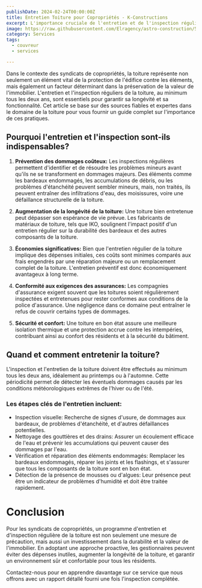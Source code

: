 ```yaml
---
publishDate: 2024-02-24T00:00:00Z
title: Entretien Toiture pour Copropriétés - K-Constructions
excerpt: L'importance cruciale de l'entretien et de l'inspection régulière de la toiture pour les syndicats de copropriétés au québec vous sera donné dans ce court article remplis d'information.
image: https://raw.githubusercontent.com/Elragency/astro-construction/556937624e35bb6d626773e48966c3f507cf0c41/src/assets/images/BLOG/entretien-toiture.webp
category: Services
tags:
  - couvreur
  - services

---
```


Dans le contexte des syndicats de copropriétés, la toiture représente non seulement un élément vital de la protection de l'édifice contre les éléments, mais également un facteur déterminant dans la préservation de la valeur de l'immobilier. L'entretien et l'inspection réguliers de la toiture, au minimum tous les deux ans, sont essentiels pour garantir sa longévité et sa fonctionnalité. Cet article se base sur des sources fiables et expertes dans le domaine de la toiture pour vous fournir un guide complet sur l'importance de ces pratiques.


## Pourquoi l'entretien et l'inspection sont-ils indispensables?

1. **Prévention des dommages coûteux:** Les inspections régulières permettent d'identifier et de résoudre les problèmes mineurs avant qu'ils ne se transforment en dommages majeurs. Des éléments comme les bardeaux endommagés, les accumulations de débris, ou les problèmes d'étanchéité peuvent sembler mineurs, mais, non traités, ils peuvent entraîner des infiltrations d'eau, des moisissures, voire une défaillance structurelle de la toiture.

1. **Augmentation de la longévité de la toiture:** Une toiture bien entretenue peut dépasser son espérance de vie prévue. Les fabricants de matériaux de toiture, tels que IKO, soulignent l'impact positif d'un entretien régulier sur la durabilité des bardeaux et des autres composants de la toiture.

1. **Économies significatives:** Bien que l'entretien régulier de la toiture implique des dépenses initiales, ces coûts sont minimes comparés aux frais engendrés par une réparation majeure ou un remplacement complet de la toiture. L'entretien préventif est donc économiquement avantageux à long terme.

1. **Conformité aux exigences des assurances:**  Les compagnies d'assurance exigent souvent que les toitures soient régulièrement inspectées et entretenues pour rester conformes aux conditions de la police d'assurance. Une négligence dans ce domaine peut entraîner le refus de couvrir certains types de dommages.

1. **Sécurité et confort:**  Une toiture en bon état assure une meilleure isolation thermique et une protection accrue contre les intempéries, contribuant ainsi au confort des résidents et à la sécurité du bâtiment.

## Quand et comment entretenir la toiture?
L'inspection et l'entretien de la toiture doivent être effectués au minimum tous les deux ans, idéalement au printemps ou à l'automne. Cette périodicité permet de détecter les éventuels dommages causés par les conditions météorologiques extrêmes de l'hiver ou de l'été.

### Les étapes clés de l'entretien incluent:
- Inspection visuelle: Recherche de signes d'usure, de dommages aux bardeaux, de problèmes d'étanchéité, et d'autres défaillances potentielles.
- Nettoyage des gouttières et des drains: Assurer un écoulement efficace de l'eau et prévenir les accumulations qui peuvent causer des dommages par l'eau.
- Vérification et réparation des éléments endommagés: Remplacer les bardeaux endommagés, réparer les joints et les flashings, et s'assurer que tous les composants de la toiture sont en bon état.
- Détection de la présence de mousses ou d'algues: Leur présence peut être un indicateur de problèmes d'humidité et doit être traitée rapidement.

# Conclusion
Pour les syndicats de copropriétés, un programme d'entretien et d'inspection régulière de la toiture est non seulement une mesure de précaution, mais aussi un investissement dans la durabilité et la valeur de l'immobilier. En adoptant une approche proactive, les gestionnaires peuvent éviter des dépenses inutiles, augmenter la longévité de la toiture, et garantir un environnement sûr et confortable pour tous les résidents.

Contactez-nous pour en apprendre davantage sur ce service que nous offrons avec un rapport détallé fourni une fois l'inspection complétée.